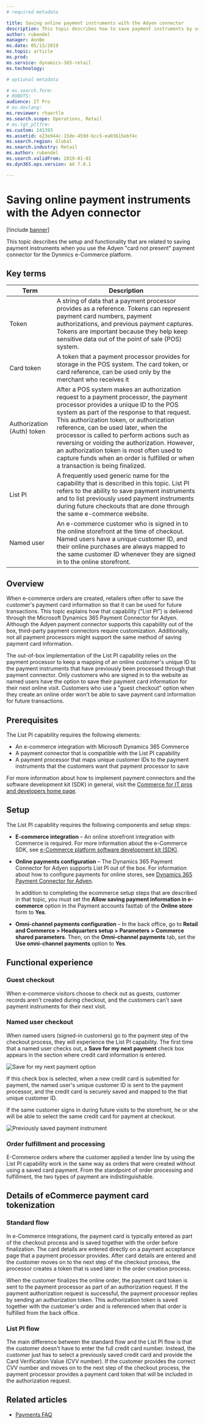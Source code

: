 ```yaml
---
# required metadata

title: Saving online payment instruments with the Adyen connector
description: This topic describes how to save payment instruments by using the Adyen connector for e-commerce.
author: rubendel
manager: AnnBe
ms.date: 05/13/2019
ms.topic: article
ms.prod: 
ms.service: dynamics-365-retail
ms.technology: 

# optional metadata

# ms.search.form: 
# ROBOTS: 
audience: IT Pro
# ms.devlang: 
ms.reviewer: rhaertle
ms.search.scope: Operations, Retail
# ms.tgt_pltfrm: 
ms.custom: 141393
ms.assetid: e23e944c-15de-459d-bcc5-ea03615ebf4c
ms.search.region: Global
ms.search.industry: Retail
ms.author: rubendel
ms.search.validFrom: 2019-01-01
ms.dyn365.ops.version: AX 7.0.1

---
```


# Saving online payment instruments with the Adyen connector


[!include [banner](../includes/banner.md)]

This topic describes the setup and functionality that are related to saving payment instruments when you use the Adyen "card not present" payment connector for the Dynmics e-Commerce platform. 

## Key terms

| Term | Description |
|---|---|
| Token | A string of data that a payment processor provides as a reference. Tokens can represent payment card numbers, payment authorizations, and previous payment captures. Tokens are important because they help keep sensitive data out of the point of sale (POS) system. |
| Card token | A token that a payment processor provides for storage in the POS system. The card token, or card reference, can be used only by the merchant who receives it |
| Authorization (Auth) token | After a POS system makes an authorization request to a payment processor, the payment processor provides a unique ID to the POS system as part of the response to that request. This authorization token, or authorization reference, can be used later, when the processor is called to perform actions such as reversing or voiding the authorization. However, an authorization token is most often used to capture funds when an order is fulfilled or when a transaction is being finalized. |
| List PI | A frequently used generic name for the capability that is described in this topic. List PI refers to the ability to save payment instruments and to list previously used payment instruments during future checkouts that are done through the same e-commerce website. |
| Named user | An e-commerce customer who is signed in to the online storefront at the time of checkout. Named users have a unique customer ID, and their online purchases are always mapped to the same customer ID whenever they are signed in to the online storefront. |

## Overview

When e-commerce orders are created, retailers often offer to save the customer's payment card information so that it can be used for future transactions. This topic explains how that capability ("List PI") is delivered through the Microsoft Dynamics 365 Payment Connector for Adyen. Although the Adyen payment connector supports this capability out of the box, third-party payment connectors require customization. Additionally, not all payment processors might support the same method of saving payment card information. 

The out-of-box implementation of the List PI capability relies on the payment processor to keep a mapping of an online customer's unique ID to the payment instruments that have previously been processed through that payment connector. Only customers who are signed in to the website as named users have the option to save their payment card information for their next online visit. Customers who use a "guest checkout" option when they create an online order won't be able to save payment card information for future transactions. 

## Prerequisites

The List PI capability requires the following elements:

- An e-commerce integration with Microsoft Dynamics 365 Commerce
- A payment connector that is compatible with the List PI capability
- A payment processor that maps unique customer IDs to the payment instruments that the customers want that payment processor to save

For more information about how to implement payment connectors and the software development kit (SDK) in general, visit the [Commerce for IT pros and developers home page](https://docs.microsoft.com/dynamics365/unified-operations/retail/dev-itpro/dev-retail-home-page#payment-connectors).

## Setup

The List PI capability requires the following components and setup steps:

- **E-commerce integration** – An online storefront integration with Commerce is required. For more information about the e-Commerce SDK, see [e-Commerce platform software development kit (SDK)](https://docs.microsoft.com/dynamics365/unified-operations/retail/dev-itpro/ecommerce-platform-sdk).
- **Online payments configuration** – The Dynamics 365 Payment Connector for Adyen supports List PI out of the box. For information about how to configure payments for online stores, see [Dynamics 365 Payment Connector for Adyen](https://docs.microsoft.com/dynamics365/unified-operations/retail/dev-itpro/adyen-connector?tabs=8-1-3#e-commerce). 

    In addition to completing the ecommerce setup steps that are described in that topic, you must set the **Allow saving payment information in e-commerce** option in the Payment accounts fasttab of the **Online store** form to **Yes**. 

- **Omni-channel payments configuration** – In the back office, go to **Retail and Commerce \> Headquarters setup \> Parameters \> Commerce shared parameters**. Then, on the **Omni-channel payments** tab, set the **Use omni-channel payments** option to **Yes**. 

## Functional experience

### Guest checkout

When e-commerce visitors choose to check out as guests, customer records aren't created during checkout, and the customers can't save payment instruments for their next visit. 

### Named user checkout

When named users (signed-in customers) go to the payment step of the checkout process, they will experience the List PI capability. The first time that a named user checks out, a **Save for my next payment** check box appears in the section where credit card information is entered. 

![Save for my next payment option](../media/Payments/Save_PI.png)

If this check box is selected, when a new credit card is submitted for payment, the named user's unique customer ID is sent to the payment processor, and the credit card is securely saved and mapped to the that unique customer ID. 

If the same customer signs in during future visits to the storefront, he or she will be able to select the same credit card for payment at checkout. 

![Previously saved payment instrument](../media/Payments/Saved_PI.jpg)

### Order fulfillment and processing

E-Commerce orders where the customer applied a tender line by using the List PI capability work in the same way as orders that were created without using a saved card payment. From the standpoint of order processing and fulfillment, the two types of payment are indistinguishable. 

## Details of eCommerce payment card tokenization

### Standard flow

In e-Commerce integrations, the payment card is typically entered as part of the checkout process and is saved together with the order before finalization. The card details are entered directly on a payment acceptance page that a payment processor provides. After card details are entered and the customer moves on to the next step of the checkout process, the processor creates a token that is used later in the order creation process. 

When the customer finalizes the online order, the payment card token is sent to the payment processor as part of an authorization request. If the payment authorization request is successful, the payment processor replies by sending an authorization token. This authorization token is saved together with the customer's order and is referenced when that order is fulfilled from the back office. 

### List PI flow

The main difference between the standard flow and the List PI flow is that the customer doesn't have to enter the full credit card number. Instead, the customer just has to select a previously saved credit card and provide the Card Verification Value (CVV number). If the customer provides the correct CVV number and moves on to the next step of the checkout process, the payment processor provides a payment card token that will be included in the authorization request. 

## Related articles

- [Payments FAQ](https://docs.microsoft.com/dynamics365/unified-operations/retail/dev-itpro/payments-retail)
